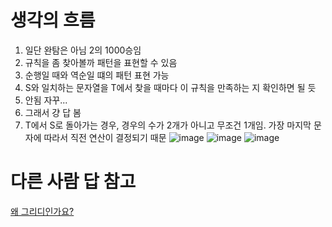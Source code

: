 # 생각의 흐름
1. 일단 완탐은 아님 2의 1000승임
2. 규칙을 좀 찾아볼까 패턴을 표현할 수 있음
3. 순행일 때와 역순일 떄의 패턴 표현 가능
4. S와 일치하는 문자열을 T에서 찾을 때마다 이 규칙을 만족하는 지 확인하면 될 듯
5. 안됨 자꾸...
6. 그래서 걍 답 봄
7. T에서 S로 돌아가는 경우, 경우의 수가 2개가 아니고 무조건 1개임. 가장 마지막 문자에 따라서 직전 연산이 결정되기 때문
![image](https://github.com/user-attachments/assets/4e7d08c1-d32f-4c5c-af81-3f68e9d1b212)
![image](https://github.com/user-attachments/assets/3dcaf5cb-2a4a-43dd-853d-8f026e545cdc)
![image](https://github.com/user-attachments/assets/e540d2f4-3eb5-40b9-aa71-733f2616f5b1)


# 다른 사람 답 참고
[왜 그리디인가요?](https://www.acmicpc.net/board/view/83783)
